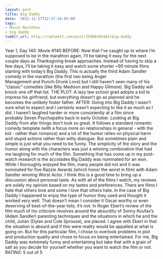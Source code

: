 ```yaml
---
layout: post
title: Big Daddy
date: '2012-11-17T22:37:16-05:00'
tags:
- Movie Marathon
- big daddy
tumblr_url: http://reelmatt.com/post/35960205443/big-daddy
---
```

Year 1, Day 140: Movie #140
BEFORE: Now that I’ve caught up to where I’m supposed to be in the marathon again, I’ll be taking it easy for the next couple days as Thanksgiving break approaches. Instead of having to skip a few days, I’ll be taking it easy and watch some shorter ~90 minute films starting with today’s Big Daddy. This is actually the third Adam Sandler comedy in the marathon (the first two being Anger Management and Punch-Drunk Love) but I still haven’t seen many of his “classic” comedies (like Billy Madison and Happy Gilmore). Big Daddy will knock one off that list.
THE PLOT: A lazy law school grad adopts a kid to impress his girlfriend, but everything doesn’t go as planned and he becomes the unlikely foster father.
AFTER: Going into Big Daddy I wasn’t sure what to expect and I certainly wasn’t expecting to like it as much as I did. I haven’t laughed harder or more consistently at a film since probably Seven Psychopaths back in early October.
Looking at Big Daddy from afar things don’t look so great. It follows a standard romantic comedy template (with a focus more on relationships in general - with the kid - rather than romance) and a lot of the humor relies on physical harm and stupid actions rather than witty dialogue. But sometimes plain and simple is just what you need to be funny. The simplicity of the story and the humor along with the characters was just a winning combination that had me laughing for much of the film.
Something that has come up in my post-watch research is the accolades Big Daddy was nominated for an won. While I thoroughly enjoyed the film, many people did not and it was nominated for five Razzie Awards (which honor the worst in film) with Adam Sandler winning Worst Actor. I think this is a good time to bring up a discussion about personal taste. As with all of the films I watch, my reviews are solely my opinion based on my tastes and preferences. There are films I hate that others love and some I love that others hate. In the case of Big Daddy I happened to enjoy the type of humor they used and thought it worked very well. That doesn’t mean I consider it Oscar worthy or even deserving of best-of-the-year lists; it’s not.
In Roger Ebert’s review of the film much of his criticism revolves around the absurdity of Sonny Koufax’s (Adam Sandler) parenting techniques and the situations in which he and the child, Julian (Dylan and Cole Sprouse), are placed. I agree with Ebert in that the situation is absurd and if this were reality would be appalled at what is going on. But for this particular film, I chose to overlook problems in plot and production quality and chose to focus on being entertained. For me, Big Daddy was extremely funny and entertaining but take that with a grain of salt as you decide for yourself whether you want to watch the film or not.
RATING: 5 out of 5
